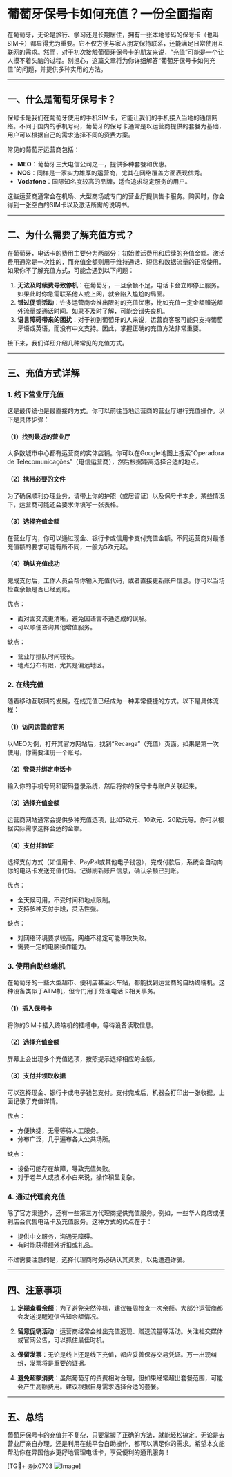 # 葡萄牙保号卡如何充值？一份全面指南

在葡萄牙，无论是旅行、学习还是长期居住，拥有一张本地号码的保号卡（也叫SIM卡）都显得尤为重要。它不仅方便与家人朋友保持联系，还能满足日常使用互联网的需求。然而，对于初次接触葡萄牙保号卡的朋友来说，“充值”可能是一个让人摸不着头脑的过程。别担心，这篇文章将为你详细解答“葡萄牙保号卡如何充值”的问题，并提供多种实用的方法。

---

## 一、什么是葡萄牙保号卡？

保号卡是我们在葡萄牙使用的手机SIM卡，它能让我们的手机接入当地的通信网络。不同于国内的手机号码，葡萄牙的保号卡通常是以运营商提供的套餐为基础，用户可以根据自己的需求选择不同的资费方案。

常见的葡萄牙运营商包括：

- **MEO**：葡萄牙三大电信公司之一，提供多种套餐和优惠。
- **NOS**：同样是一家实力雄厚的运营商，尤其在网络覆盖方面表现优秀。
- **Vodafone**：国际知名度较高的品牌，适合追求稳定服务的用户。

这些运营商通常会在机场、大型商场或专门的营业厅提供售卡服务。购买时，你会得到一张空白的SIM卡以及激活所需的说明书。

---

## 二、为什么需要了解充值方式？

在葡萄牙，电话卡的费用主要分为两部分：初始激活费用和后续的充值金额。激活费用通常是一次性的，而充值金额则用于维持通话、短信和数据流量的正常使用。如果你不了解充值方式，可能会遇到以下问题：

1. **无法及时续费导致停机**：在葡萄牙，一旦余额不足，电话卡会立即停止服务。如果此时你急需联系他人或上网，就会陷入尴尬的局面。
2. **错过促销活动**：许多运营商会推出限时的充值优惠，比如充值一定金额赠送额外流量或通话时间。如果不及时了解，可能会错失良机。
3. **语言障碍带来的困扰**：对于初到葡萄牙的人来说，运营商客服可能只支持葡萄牙语或英语，而没有中文支持。因此，掌握正确的充值方法非常重要。

接下来，我们详细介绍几种常见的充值方式。

---

## 三、充值方式详解

### 1. 线下营业厅充值

这是最传统也是最直接的方式。你可以前往当地运营商的营业厅进行充值操作。以下是具体步骤：

#### （1）找到最近的营业厅
大多数城市中心都有运营商的实体店铺。你可以在Google地图上搜索“Operadora de Telecomunicações”（电信运营商），然后根据距离选择合适的地点。

#### （2）携带必要的文件
为了确保顺利办理业务，请带上你的护照（或居留证）以及保号卡本身。某些情况下，运营商可能还会要求你填写一张表格。

#### （3）选择充值金额
在营业厅内，你可以通过现金、银行卡或信用卡支付充值金额。不同运营商对最低充值额的要求可能有所不同，一般为5欧元起。

#### （4）确认充值成功
完成支付后，工作人员会帮你输入充值代码，或者直接更新账户信息。你可以当场检查余额是否已经到账。

优点：
- 面对面交流更清晰，避免因语言不通造成的误解。
- 可以顺便咨询其他增值服务。

缺点：
- 营业厅排队时间较长。
- 地点分布有限，尤其是偏远地区。

### 2. 在线充值

随着移动互联网的发展，在线充值已经成为一种非常便捷的方式。以下是具体流程：

#### （1）访问运营商官网
以MEO为例，打开其官方网站后，找到“Recarga”（充值）页面。如果是第一次使用，你需要注册一个账号。

#### （2）登录并绑定电话卡
输入你的手机号码和密码登录系统，然后将你的保号卡与账户关联起来。

#### （3）选择充值金额
运营商网站通常会提供多种充值选项，比如5欧元、10欧元、20欧元等。你可以根据实际需求选择合适的金额。

#### （4）支付并验证
选择支付方式（如信用卡、PayPal或其他电子钱包），完成付款后，系统会自动向你的电话卡发送充值代码。记得刷新账户信息，确认余额已到账。

优点：
- 全天候可用，不受时间和地点限制。
- 支持多种支付手段，灵活性强。

缺点：
- 对网络环境要求较高，网络不稳定可能导致失败。
- 需要一定的电脑操作能力。

### 3. 使用自助终端机

在葡萄牙的一些大型超市、便利店甚至火车站，都能找到运营商的自助终端机。这种设备类似于ATM机，但专门用于处理电话卡相关事务。

#### （1）插入保号卡
将你的SIM卡插入终端机的插槽中，等待设备读取信息。

#### （2）选择充值金额
屏幕上会出现多个充值选项，按照提示选择相应的金额。

#### （3）支付并领取收据
可以选择现金、银行卡或电子钱包支付。支付完成后，机器会打印出一张收据，上面记录了充值详情。

优点：
- 方便快捷，无需等待人工服务。
- 分布广泛，几乎遍布各大公共场所。

缺点：
- 设备可能存在故障，导致充值失败。
- 对于老年人或技术小白来说，操作稍显复杂。

### 4. 通过代理商充值

除了官方渠道外，还有一些第三方代理商提供充值服务。例如，一些华人商店或便利店会代售电话卡及充值服务。这种方式的优点在于：

- 提供中文服务，沟通无障碍。
- 有时能获得额外折扣或礼品。

不过需要注意的是，选择代理商时务必确认其资质，以免遭遇诈骗。

---

## 四、注意事项

1. **定期查看余额**：为了避免突然停机，建议每周检查一次余额。大部分运营商都会发送提醒短信告知余额情况。
   
2. **留意促销活动**：运营商经常会推出充值返现、赠送流量等活动。关注社交媒体或官网公告，可以抓住最佳时机。

3. **保留发票**：无论是线上还是线下充值，都应妥善保存交易凭证。万一出现纠纷，发票将是重要的证据。

4. **避免超额消费**：虽然葡萄牙的资费相对合理，但如果经常超出套餐范围，可能会产生高额费用。建议根据自身需求选择合适的套餐。

---

## 五、总结

葡萄牙保号卡的充值并不复杂，只要掌握了正确的方法，就能轻松搞定。无论是去营业厅亲自办理，还是利用在线平台自助操作，都可以满足你的需求。希望本文能帮助你在异国他乡更好地管理电话卡，享受便利的通讯服务！

[TG💪+ @jx0703 ![Image](https://github.com/user-attachments/assets/dbca1d08-cadb-493c-b0ec-ad6f7a83f270)]